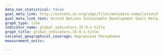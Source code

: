 ```yaml
---
data_non_statistical: false
goal_meta_link: http://unstats.un.org/sdgs/files/metadata-compilation/Metadata-Goal-15.pdf
goal_meta_link_text: United Nations Sustainable Development Goals Metadata (pdf 456kB)
graph_type: line
indicator_name: global_indicators.15-9-1-title
graph_title: global_indicators.15-9-1-title
national_geographical_coverage: Кыргызская Республика
measurement_units: 

---
```

